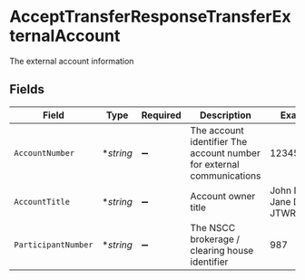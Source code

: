 # AcceptTransferResponseTransferExternalAccount

The external account information


## Fields

| Field                                                                 | Type                                                                  | Required                                                              | Description                                                           | Example                                                               |
| --------------------------------------------------------------------- | --------------------------------------------------------------------- | --------------------------------------------------------------------- | --------------------------------------------------------------------- | --------------------------------------------------------------------- |
| `AccountNumber`                                                       | **string*                                                             | :heavy_minus_sign:                                                    | The account identifier The account number for external communications | 1234567890                                                            |
| `AccountTitle`                                                        | **string*                                                             | :heavy_minus_sign:                                                    | Account owner title                                                   | John Doe & Jane Doe JTWROS                                            |
| `ParticipantNumber`                                                   | **string*                                                             | :heavy_minus_sign:                                                    | The NSCC brokerage / clearing house identifier                        | 987                                                                   |
